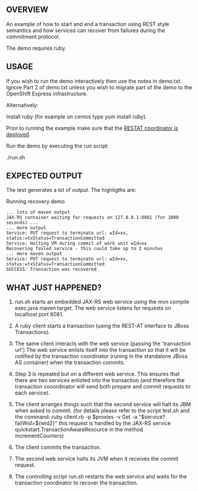 OVERVIEW
--------

An example of how to start and end a transaction using REST style semantics and how services
can recover from failures during the commitment protocol.

The demo requires ruby.


USAGE
-----

If you wish to run the demo interactively then use the notes in demo.txt. Ignore Part 2 of demo.txt
unless you wish to migrate part of the demo to the OpenShift Express infrastructure.

Alternatively:

Install ruby (for example on centos type yum install ruby).

Prior to running the example make sure that the [RESTAT coordinator is deployed](../README.md#usage).

Run the demo by executing the run script:

./run.sh


EXPECTED OUTPUT
---------------
The test generates a lot of output. The highligths are:

Running recovery demo

    ... lots of maven output
    JAX-RS container waiting for requests on 127.0.0.1:8081 (for 1000 seconds) ...
    ... more output
    Service: PUT request to terminate url: wId=xx, status:=txStatus=TransactionCommitted
    Service: Halting VM during commit of work unit wId=xx
    Recovering failed service - this could take up to 2 minutes
    ... more maven output
    Service: PUT request to terminate url: wId=xx, status:=txStatus=TransactionCommitted
    SUCCESS: Transaction was recovered


WHAT JUST HAPPENED?
-------------------

1. run.sh starts an embedded JAX-RS web service using the mvn compile exec:java maven target.
The web service listens for requests on localhost port 8081.

2. A ruby client starts a transaction (using the REST-AT interface to JBoss Transactions). 

3. The same client interacts with the web service (passing the 'transaction url')
The web service enlists itself into the transaction so that it will be notified by the
transaction coordinator (runing in the standalone JBoss AS container) when the transaction commits.

4. Step 3 is repeated but on a different web service. This ensures that there are two
services enlisted into the transaction (and therefore the transaction cooordinator will send
both prepare and commit requests to each service).

5. The client arranges things such that the second service will halt its JBM when asked to commit.
(for details please refer to the script test.sh and the command:
  ruby client.rb -p $proxies -v Get -a "$service?failWid=${wid2}"
  this request is handled by the JAX-RS service quickstart.TransactionAwareResource in the method
  incrementCounters)

6. The client commits the transaction.

7. The second web service halts its JVM when it receives the commit request.

8. The controlling script run.sh restarts the web service and waits for the transaction
coordinator to recover the transaction.
